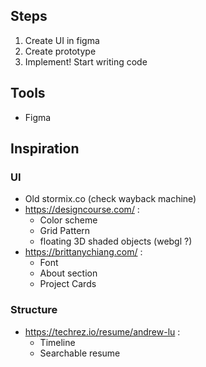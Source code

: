 ## Steps

1. Create UI in figma
2. Create prototype
3. Implement! Start writing code

## Tools
- Figma

## Inspiration

### UI
- Old stormix.co (check wayback machine)
- https://designcourse.com/ :
	- Color scheme
	- Grid Pattern
	- floating 3D shaded objects (webgl ?)
- https://brittanychiang.com/ :
	- Font
	- About section
	- Project Cards

### Structure
- https://techrez.io/resume/andrew-lu :
	- Timeline
	- Searchable resume